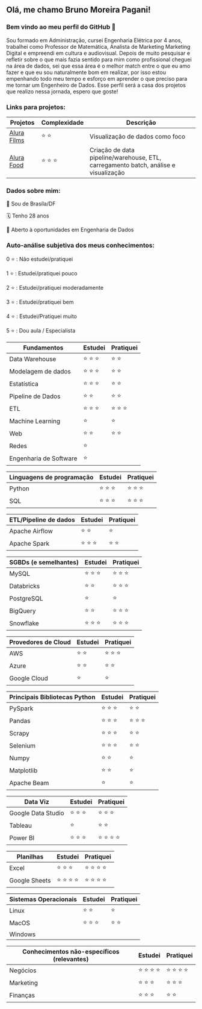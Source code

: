 ## Olá, me chamo Bruno Moreira Pagani!
### Bem vindo ao meu perfil do GitHub 👋

Sou formado em Administração, cursei Engenharia Elétrica por 4 anos, trabalhei como Professor de Matemática, Analista de Marketing Marketing Digital e empreendi em cultura e audiovisual. Depois de muito pesquisar e refletir sobre o que mais fazia sentido para mim como profissional cheguei na área de dados, sei que essa área é o melhor match entre o que eu amo fazer e que eu sou naturalmente bom em realizar, por isso estou empenhando todo meu tempo e esforço em aprender o que preciso para me tornar um Engenheiro de Dados. Esse perfil será a casa dos projetos que realizo nessa jornada, espero que goste!

### Links para projetos:

Projetos | Complexidade | Descrição
-------- | ------------ | ---------
[Alura Films](https://github.com/brunompagani/challenge-bi-filmes) | ⭐️ ⭐️ | Visualização de dados como foco
[Alura Food](https://github.com/brunompagani/challenge-bi-restaurantes-india) | ⭐️ ⭐️ ⭐️ | Criação de data pipeline/warehouse, ETL, carregamento batch, análise e visualização


### Dados sobre mim:
📍 Sou de Brasíla/DF

🗓 Tenho 28 anos

💼 Aberto à oportunidades em Engenharia de Dados

### Auto-análise subjetiva dos meus conhecimentos:
0 ⭐️ : Não estudei/pratiquei

1 ⭐️ : Estudei/pratiquei pouco

2 ⭐️ : Estudei/pratiquei moderadamente 

3 ⭐️ : Estudei/pratiquei bem

4 ⭐️ : Estudei/Pratiquei muito

5 ⭐️ : Dou aula / Especialista

Fundamentos | Estudei | Pratiquei
----------- | ------- | ----------
Data Warehouse | ⭐️ ⭐️ ⭐️ | ⭐️ ⭐️ 
Modelagem de dados | ⭐️ ⭐️ ⭐️ | ⭐️ ⭐️
Estatística | ⭐️ ⭐️ ⭐️ | ⭐️ ⭐️
Pipeline de Dados | ⭐️ ⭐ | ⭐️ ⭐️
ETL | ⭐️ ⭐️ ⭐️ | ⭐️ ⭐️ ⭐️ 
Machine Learning | ⭐️ | ⭐️ 
Web | ⭐️ ⭐️ | ⭐️ ⭐️ 
Redes | ⭐️ |
Engenharia de Software | ⭐️ |


Linguagens de programação | Estudei | Pratiquei
----------- | ------- | ----------
Python | ⭐️ ⭐️ ⭐️ | ⭐️ ⭐️ ⭐️ 
SQL | ⭐️ ⭐️ ⭐️ | ⭐️ ⭐️ ⭐️ 

ETL/Pipeline de dados | Estudei | Pratiquei
----------- | ------- | ----------
Apache Airflow | ⭐️ ⭐️ | ⭐️ 
Apache Spark | ⭐️ ⭐️ ⭐️ | ⭐️ ⭐️ 

SGBDs (e semelhantes) | Estudei | Pratiquei
----------- | ------- | ----------
MySQL | ⭐️ ⭐️ ⭐️ | ⭐️ ⭐️ ⭐️ 
Databricks | ⭐️ ⭐️ | ⭐️ ⭐️ ⭐️ 
PostgreSQL | ⭐️ | ⭐️ 
BigQuery | ⭐️ ⭐️ | ⭐️ ⭐️ ⭐️ 
Snowflake | ⭐️ ⭐️ ⭐️ | ⭐️ ⭐️ ⭐️ 

Provedores de Cloud | Estudei | Pratiquei
----------- | ------- | ----------
AWS | ⭐️ ⭐️ | ⭐️ ⭐️ ⭐️ 
Azure | ⭐️ ⭐️ | ⭐️ ⭐️ 
Google Cloud | ⭐️ | ⭐️ 

Principais Bibliotecas Python | Estudei | Pratiquei
----------- | ------- | ----------
PySpark | ⭐️ ⭐️ ⭐️ | ⭐️ ⭐️ 
Pandas | ⭐️ ⭐️ ⭐️ | ⭐️ ⭐️ ⭐️
Scrapy | ⭐️ ⭐️ ⭐️ | ⭐️ ⭐️ 
Selenium | ⭐️ ⭐️ ⭐️ | ⭐️ ⭐️ 
Numpy | ⭐️ ⭐ | ⭐️ 
Matplotlib | ⭐️ ⭐️ | ⭐️ 
Apache Beam | ⭐️ | ⭐️ 

Data Viz | Estudei | Pratiquei
----------- | ------- | ----------
Google Data Studio | ⭐️ ⭐️ ⭐️  | ⭐️ ⭐️ ⭐️
Tableau | ⭐️ | ⭐️ ⭐️ 
Power BI | ⭐️ ⭐️ ⭐️ | ⭐️ ⭐️ ⭐️ ⭐️ 

Planilhas | Estudei | Pratiquei
----------- | ------- | ----------
Excel | ⭐️ ⭐️ ⭐ | ⭐️ ⭐️ ⭐️ ⭐️ 
Google Sheets | ⭐️ ⭐️ ⭐️ ⭐️ | ⭐️ ⭐️ ⭐️ ⭐️ 

Sistemas Operacionais | Estudei | Pratiquei
----------- | ------- | ----------
Linux | ⭐️ ⭐️ | ⭐️ 
MacOS | ⭐️ ⭐️ ⭐️  | ⭐️ ⭐️ 
Windows |  | 

Conhecimentos não-específicos (relevantes) | Estudei | Pratiquei
----------- | ------- | ----------
Negócios | ⭐️ ⭐️ ⭐️ ⭐️  | ⭐️ ⭐️ ⭐️ ⭐️ 
Marketing | ⭐️ ⭐️ ⭐️  | ⭐️ ⭐️ ⭐️
Finanças | ⭐️ ⭐️ ⭐️  | ⭐️ ⭐️ 

          
<!--
**brunompagani/brunompagani** is a ✨ _special_ ✨ repository because its `README.md` (this file) appears on your GitHub profile.

Here are some ideas to get you started:

- 🔭 I’m currently working on ...
- 🌱 I’m currently learning ...
- 👯 I’m looking to collaborate on ...
- 🤔 I’m looking for help with ...
- 💬 Ask me about ...
- 📫 How to reach me: ...
- 😄 Pronouns: ...
- ⚡ Fun fact: ...
-->

